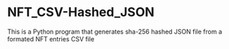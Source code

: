 # NFT_CSV-Hashed_JSON
This is  a Python program that generates sha-256 hashed JSON file from  a formated NFT entries CSV file
